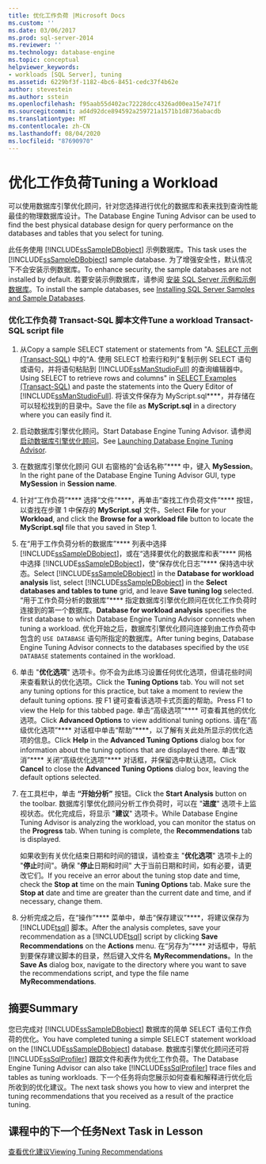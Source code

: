 ```yaml
---
title: 优化工作负荷 |Microsoft Docs
ms.custom: ''
ms.date: 03/06/2017
ms.prod: sql-server-2014
ms.reviewer: ''
ms.technology: database-engine
ms.topic: conceptual
helpviewer_keywords:
- workloads [SQL Server], tuning
ms.assetid: 6229bf3f-1182-4bc6-8451-cedc37f4b62e
author: stevestein
ms.author: sstein
ms.openlocfilehash: f95aab55d402ac72228dcc4326ad00ea15e7471f
ms.sourcegitcommit: ad4d92dce894592a259721a1571b1d8736abacdb
ms.translationtype: MT
ms.contentlocale: zh-CN
ms.lasthandoff: 08/04/2020
ms.locfileid: "87690970"
---
```

# <a name="tuning-a-workload"></a><span data-ttu-id="6a607-102">优化工作负荷</span><span class="sxs-lookup"><span data-stu-id="6a607-102">Tuning a Workload</span></span>
  <span data-ttu-id="6a607-103">可以使用数据库引擎优化顾问，针对您选择进行优化的数据库和表来找到查询性能最佳的物理数据库设计。</span><span class="sxs-lookup"><span data-stu-id="6a607-103">The Database Engine Tuning Advisor can be used to find the best physical database design for query performance on the databases and tables that you select for tuning.</span></span>  
  
 <span data-ttu-id="6a607-104">此任务使用 [!INCLUDE[ssSampleDBobject](../../includes/sssampledbobject-md.md)] 示例数据库。</span><span class="sxs-lookup"><span data-stu-id="6a607-104">This task uses the [!INCLUDE[ssSampleDBobject](../../includes/sssampledbobject-md.md)] sample database.</span></span> <span data-ttu-id="6a607-105">为了增强安全性，默认情况下不会安装示例数据库。</span><span class="sxs-lookup"><span data-stu-id="6a607-105">To enhance security, the sample databases are not installed by default.</span></span> <span data-ttu-id="6a607-106">若要安装示例数据库，请参阅 [安装 SQL Server 示例和示例数据库](http://sqlserversamples.codeplex.com)。</span><span class="sxs-lookup"><span data-stu-id="6a607-106">To install the sample databases, see [Installing SQL Server Samples and Sample Databases](http://sqlserversamples.codeplex.com).</span></span>  
  
### <a name="tune-a-workload-transact-sql-script-file"></a><span data-ttu-id="6a607-107">优化工作负荷 Transact-SQL 脚本文件</span><span class="sxs-lookup"><span data-stu-id="6a607-107">Tune a workload Transact-SQL script file</span></span>  
  
1.  <span data-ttu-id="6a607-108">从</span><span class="sxs-lookup"><span data-stu-id="6a607-108">Copy a sample SELECT statement or statements from "A.</span></span> <span data-ttu-id="6a607-109">[SELECT 示例 (Transact-SQL)](/sql/t-sql/queries/select-examples-transact-sql) 中的“A. 使用 SELECT 检索行和列”复制示例 SELECT 语句或语句，并将语句粘贴到 [!INCLUDE[ssManStudioFull](../../includes/ssmanstudiofull-md.md)] 的查询编辑器中。</span><span class="sxs-lookup"><span data-stu-id="6a607-109">Using SELECT to retrieve rows and columns" in [SELECT Examples &#40;Transact-SQL&#41;](/sql/t-sql/queries/select-examples-transact-sql) and paste the statements into the Query Editor of [!INCLUDE[ssManStudioFull](../../includes/ssmanstudiofull-md.md)].</span></span> <span data-ttu-id="6a607-110">将该文件保存为 MyScript.sql\*\*\*\*，并存储在可以轻松找到的目录中。</span><span class="sxs-lookup"><span data-stu-id="6a607-110">Save the file as **MyScript.sql** in a directory where you can easily find it.</span></span>  
  
2.  <span data-ttu-id="6a607-111">启动数据库引擎优化顾问。</span><span class="sxs-lookup"><span data-stu-id="6a607-111">Start Database Engine Tuning Advisor.</span></span> <span data-ttu-id="6a607-112">请参阅 [启动数据库引擎优化顾问](../../relational-databases/performance/database-engine-tuning-advisor.md)。</span><span class="sxs-lookup"><span data-stu-id="6a607-112">See [Launching Database Engine Tuning Advisor](../../relational-databases/performance/database-engine-tuning-advisor.md).</span></span>  
  
3.  <span data-ttu-id="6a607-113">在数据库引擎优化顾问 GUI 右窗格的“会话名称”\*\*\*\* 中，键入 **MySession**。</span><span class="sxs-lookup"><span data-stu-id="6a607-113">In the right pane of the Database Engine Tuning Advisor GUI, type **MySession** in **Session name**.</span></span>  
  
4.  <span data-ttu-id="6a607-114">针对“工作负荷”\*\*\*\* 选择“文件”\*\*\*\*，再单击“查找工作负荷文件”\*\*\*\* 按钮，以查找在步骤 1 中保存的 **MyScript.sql** 文件。</span><span class="sxs-lookup"><span data-stu-id="6a607-114">Select **File** for your **Workload**, and click the **Browse for a workload file** button to locate the **MyScript.sql** file that you saved in Step 1.</span></span>  
  
5.  <span data-ttu-id="6a607-115">在“用于工作负荷分析的数据库”\*\*\*\* 列表中选择 [!INCLUDE[ssSampleDBobject](../../includes/sssampledbobject-md.md)]，或在“选择要优化的数据库和表”\*\*\*\* 网格中选择 [!INCLUDE[ssSampleDBobject](../../includes/sssampledbobject-md.md)]，使“保存优化日志”\*\*\*\* 保持选中状态。</span><span class="sxs-lookup"><span data-stu-id="6a607-115">Select [!INCLUDE[ssSampleDBobject](../../includes/sssampledbobject-md.md)] in the **Database for workload analysis** list, select [!INCLUDE[ssSampleDBobject](../../includes/sssampledbobject-md.md)] in the **Select databases and tables to tune** grid, and leave **Save tuning log** selected.</span></span> <span data-ttu-id="6a607-116">“用于工作负荷分析的数据库”\*\*\*\* 指定数据库引擎优化顾问在优化工作负荷时连接到的第一个数据库。</span><span class="sxs-lookup"><span data-stu-id="6a607-116">**Database for workload analysis** specifies the first database to which Database Engine Tuning Advisor connects when tuning a workload.</span></span> <span data-ttu-id="6a607-117">优化开始之后，数据库引擎优化顾问连接到由工作负荷中包含的 `USE DATABASE` 语句所指定的数据库。</span><span class="sxs-lookup"><span data-stu-id="6a607-117">After tuning begins, Database Engine Tuning Advisor connects to the databases specified by the `USE DATABASE` statements contained in the workload.</span></span>  
  
6.  <span data-ttu-id="6a607-118">单击 "**优化选项**" 选项卡。你不会为此练习设置任何优化选项，但请花些时间来查看默认的优化选项。</span><span class="sxs-lookup"><span data-stu-id="6a607-118">Click the **Tuning Options** tab. You will not set any tuning options for this practice, but take a moment to review the default tuning options.</span></span> <span data-ttu-id="6a607-119">按 F1 键可查看该选项卡式页面的帮助。</span><span class="sxs-lookup"><span data-stu-id="6a607-119">Press F1 to view the Help for this tabbed page.</span></span> <span data-ttu-id="6a607-120">单击“高级选项”\*\*\*\* 可查看其他的优化选项。</span><span class="sxs-lookup"><span data-stu-id="6a607-120">Click **Advanced Options** to view additional tuning options.</span></span> <span data-ttu-id="6a607-121">请在“高级优化选项”\*\*\*\* 对话框中单击“帮助”\*\*\*\*，以了解有关此处所显示的优化选项的信息。</span><span class="sxs-lookup"><span data-stu-id="6a607-121">Click **Help** in the **Advanced Tuning Options** dialog box for information about the tuning options that are displayed there.</span></span> <span data-ttu-id="6a607-122">单击“取消”\*\*\*\* 关闭“高级优化选项”\*\*\*\* 对话框，并保留选中默认选项。</span><span class="sxs-lookup"><span data-stu-id="6a607-122">Click **Cancel** to close the **Advanced Tuning Options** dialog box, leaving the default options selected.</span></span>  
  
7.  <span data-ttu-id="6a607-123">在工具栏中，单击 **“开始分析”** 按钮。</span><span class="sxs-lookup"><span data-stu-id="6a607-123">Click the **Start Analysis** button on the toolbar.</span></span> <span data-ttu-id="6a607-124">数据库引擎优化顾问分析工作负荷时，可以在 "**进度**" 选项卡上监视状态。优化完成后，将显示 "**建议**" 选项卡。</span><span class="sxs-lookup"><span data-stu-id="6a607-124">While Database Engine Tuning Advisor is analyzing the workload, you can monitor the status on the **Progress** tab. When tuning is complete, the **Recommendations** tab is displayed.</span></span>  
  
     <span data-ttu-id="6a607-125">如果收到有关优化结束日期和时间的错误，请检查主 "**优化选项**" 选项卡上的 "**停止**时间"。确保 "**停止**日期和时间" 大于当前日期和时间，如有必要，请更改它们。</span><span class="sxs-lookup"><span data-stu-id="6a607-125">If you receive an error about the tuning stop date and time, check the **Stop at** time on the main **Tuning Options** tab. Make sure the **Stop at** date and time are greater than the current date and time, and if necessary, change them.</span></span>  
  
8.  <span data-ttu-id="6a607-126">分析完成之后，在“操作”\*\*\*\* 菜单中，单击“保存建议”\*\*\*\*，将建议保存为 [!INCLUDE[tsql](../../includes/tsql-md.md)] 脚本。</span><span class="sxs-lookup"><span data-stu-id="6a607-126">After the analysis completes, save your recommendation as a [!INCLUDE[tsql](../../includes/tsql-md.md)] script by clicking **Save Recommendations** on the **Actions** menu.</span></span> <span data-ttu-id="6a607-127">在“另存为”\*\*\*\* 对话框中，导航到要保存建议脚本的目录，然后键入文件名 **MyRecommendations**。</span><span class="sxs-lookup"><span data-stu-id="6a607-127">In the **Save As** dialog box, navigate to the directory where you want to save the recommendations script, and type the file name **MyRecommendations**.</span></span>  
  
## <a name="summary"></a><span data-ttu-id="6a607-128">摘要</span><span class="sxs-lookup"><span data-stu-id="6a607-128">Summary</span></span>  
 <span data-ttu-id="6a607-129">您已完成对 [!INCLUDE[ssSampleDBobject](../../includes/sssampledbobject-md.md)] 数据库的简单 SELECT 语句工作负荷的优化。</span><span class="sxs-lookup"><span data-stu-id="6a607-129">You have completed tuning a simple SELECT statement workload on the [!INCLUDE[ssSampleDBobject](../../includes/sssampledbobject-md.md)] database.</span></span> <span data-ttu-id="6a607-130">数据库引擎优化顾问还可将 [!INCLUDE[ssSqlProfiler](../../includes/sssqlprofiler-md.md)] 跟踪文件和表作为优化工作负荷。</span><span class="sxs-lookup"><span data-stu-id="6a607-130">The Database Engine Tuning Advisor can also take [!INCLUDE[ssSqlProfiler](../../includes/sssqlprofiler-md.md)] trace files and tables as tuning workloads.</span></span> <span data-ttu-id="6a607-131">下一个任务将向您展示如何查看和解释进行优化后所收到的优化建议。</span><span class="sxs-lookup"><span data-stu-id="6a607-131">The next task shows you how to view and interpret the tuning recommendations that you received as a result of the practice tuning.</span></span>  
  
## <a name="next-task-in-lesson"></a><span data-ttu-id="6a607-132">课程中的下一个任务</span><span class="sxs-lookup"><span data-stu-id="6a607-132">Next Task in Lesson</span></span>  
 [<span data-ttu-id="6a607-133">查看优化建议</span><span class="sxs-lookup"><span data-stu-id="6a607-133">Viewing Tuning Recommendations</span></span>](lesson-1-2-viewing-tuning-recommendations.md)  
  
  
